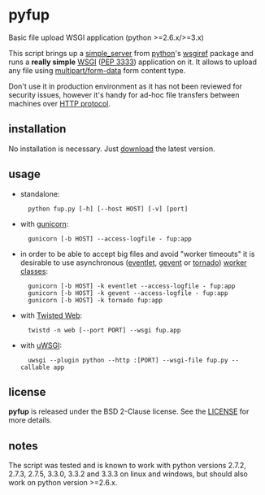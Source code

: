 # pyfup

Basic file upload WSGI application (python >=2.6.x/>=3.x)

This script brings up a
[simple\_server](http://docs.python.org/3.3/library/wsgiref.html#module-wsgiref.simple_server)
from [python](http://python.org/)'s
[wsgiref](http://docs.python.org/3.3/library/wsgiref.html) package and runs
a **really simple** [WSGI](http://wsgi.org)
([PEP 3333](http://www.python.org/dev/peps/pep-3333/)) application on it.
It allows to upload any file using
[multipart/form-data](http://www.w3.org/TR/html401/interact/forms.html#h-17.13.4.2)
form content type.

Don't use it in production environment as it has not been
reviewed for security issues, however it's handy for ad-hoc
file transfers between machines over
[HTTP protocol](http://www.ietf.org/rfc/rfc2616.txt).




## installation

No installation is necessary. Just
[download](https://raw.github.com/drmats/pyfup/master/fup.py)
the latest version.




## usage

* standalone:

        python fup.py [-h] [--host HOST] [-v] [port]

* with [gunicorn](http://gunicorn.org/):
    
        gunicorn [-b HOST] --access-logfile - fup:app

* in order to be able to accept big files and avoid "worker timeouts" it is
desirable to use asynchronous ([eventlet](http://eventlet.net/),
[gevent](http://www.gevent.org/) or
[tornado](http://www.tornadoweb.org/))
[worker classes](http://docs.gunicorn.org/en/latest/settings.html#worker-processes):

        gunicorn [-b HOST] -k eventlet --access-logfile - fup:app
        gunicorn [-b HOST] -k gevent --access-logfile - fup:app
        gunicorn [-b HOST] -k tornado fup:app

* with [Twisted Web](https://twistedmatrix.com/trac/wiki/TwistedWeb):

        twistd -n web [--port PORT] --wsgi fup.app

* with [uWSGI](http://uwsgi-docs.readthedocs.org/en/latest/):

        uwsgi --plugin python --http :[PORT] --wsgi-file fup.py --callable app




## license

**pyfup** is released under the BSD 2-Clause license. See the
[LICENSE](https://github.com/drmats/pyfup/blob/master/LICENSE)
for more details.




## notes

The script was tested and is known to work with python versions 2.7.2, 2.7.3,
2.7.5, 3.3.0, 3.3.2 and 3.3.3 on linux and windows, but should also work on
python version >=2.6.x.
